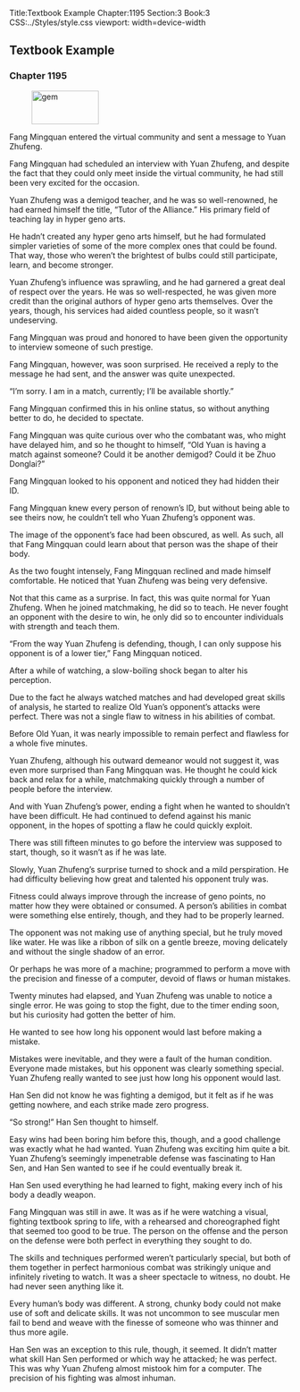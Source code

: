 Title:Textbook Example 
Chapter:1195 
Section:3 
Book:3 
CSS:../Styles/style.css 
viewport: width=device-width
  
## Textbook Example
### Chapter 1195 
<figure>
	<img src="../Images/gem.gif" alt="gem" id="gem" width="120" height="60" />
</figure>
  

  
  Fang Mingquan entered the virtual community and sent a message to Yuan Zhufeng.

Fang Mingquan had scheduled an interview with Yuan Zhufeng, and despite the fact that they could only meet inside the virtual community, he had still been very excited for the occasion.

Yuan Zhufeng was a demigod teacher, and he was so well-renowned, he had earned himself the title, “Tutor of the Alliance.” His primary field of teaching lay in hyper geno arts.

He hadn’t created any hyper geno arts himself, but he had formulated simpler varieties of some of the more complex ones that could be found. That way, those who weren’t the brightest of bulbs could still participate, learn, and become stronger.

Yuan Zhufeng’s influence was sprawling, and he had garnered a great deal of respect over the years. He was so well-respected, he was given more credit than the original authors of hyper geno arts themselves. Over the years, though, his services had aided countless people, so it wasn’t undeserving.

Fang Mingquan was proud and honored to have been given the opportunity to interview someone of such prestige.

Fang Mingquan, however, was soon surprised. He received a reply to the message he had sent, and the answer was quite unexpected.

“I’m sorry. I am in a match, currently; I’ll be available shortly.”

Fang Mingquan confirmed this in his online status, so without anything better to do, he decided to spectate.

Fang Mingquan was quite curious over who the combatant was, who might have delayed him, and so he thought to himself, “Old Yuan is having a match against someone? Could it be another demigod? Could it be Zhuo Donglai?”

Fang Mingquan looked to his opponent and noticed they had hidden their ID.

Fang Mingquan knew every person of renown’s ID, but without being able to see theirs now, he couldn’t tell who Yuan Zhufeng’s opponent was.

The image of the opponent’s face had been obscured, as well. As such, all that Fang Mingquan could learn about that person was the shape of their body.

As the two fought intensely, Fang Mingquan reclined and made himself comfortable. He noticed that Yuan Zhufeng was being very defensive.

Not that this came as a surprise. In fact, this was quite normal for Yuan Zhufeng. When he joined matchmaking, he did so to teach. He never fought an opponent with the desire to win, he only did so to encounter individuals with strength and teach them.

“From the way Yuan Zhufeng is defending, though, I can only suppose his opponent is of a lower tier,” Fang Mingquan noticed.

After a while of watching, a slow-boiling shock began to alter his perception.

Due to the fact he always watched matches and had developed great skills of analysis, he started to realize Old Yuan’s opponent’s attacks were perfect. There was not a single flaw to witness in his abilities of combat.

Before Old Yuan, it was nearly impossible to remain perfect and flawless for a whole five minutes.

Yuan Zhufeng, although his outward demeanor would not suggest it, was even more surprised than Fang Mingquan was. He thought he could kick back and relax for a while, matchmaking quickly through a number of people before the interview.

And with Yuan Zhufeng’s power, ending a fight when he wanted to shouldn’t have been difficult. He had continued to defend against his manic opponent, in the hopes of spotting a flaw he could quickly exploit.

There was still fifteen minutes to go before the interview was supposed to start, though, so it wasn’t as if he was late.

Slowly, Yuan Zhufeng’s surprise turned to shock and a mild perspiration. He had difficulty believing how great and talented his opponent truly was.

Fitness could always improve through the increase of geno points, no matter how they were obtained or consumed. A person’s abilities in combat were something else entirely, though, and they had to be properly learned.

The opponent was not making use of anything special, but he truly moved like water. He was like a ribbon of silk on a gentle breeze, moving delicately and without the single shadow of an error.

Or perhaps he was more of a machine; programmed to perform a move with the precision and finesse of a computer, devoid of flaws or human mistakes.

Twenty minutes had elapsed, and Yuan Zhufeng was unable to notice a single error. He was going to stop the fight, due to the timer ending soon, but his curiosity had gotten the better of him.

He wanted to see how long his opponent would last before making a mistake.

Mistakes were inevitable, and they were a fault of the human condition. Everyone made mistakes, but his opponent was clearly something special. Yuan Zhufeng really wanted to see just how long his opponent would last.

Han Sen did not know he was fighting a demigod, but it felt as if he was getting nowhere, and each strike made zero progress.

“So strong!” Han Sen thought to himself.

Easy wins had been boring him before this, though, and a good challenge was exactly what he had wanted. Yuan Zhufeng was exciting him quite a bit. Yuan Zhufeng’s seemingly impenetrable defense was fascinating to Han Sen, and Han Sen wanted to see if he could eventually break it.

Han Sen used everything he had learned to fight, making every inch of his body a deadly weapon.

Fang Mingquan was still in awe. It was as if he were watching a visual, fighting textbook spring to life, with a rehearsed and choreographed fight that seemed too good to be true. The person on the offense and the person on the defense were both perfect in everything they sought to do.

The skills and techniques performed weren’t particularly special, but both of them together in perfect harmonious combat was strikingly unique and infinitely riveting to watch. It was a sheer spectacle to witness, no doubt. He had never seen anything like it.

Every human’s body was different. A strong, chunky body could not make use of soft and delicate skills. It was not uncommon to see muscular men fail to bend and weave with the finesse of someone who was thinner and thus more agile.

Han Sen was an exception to this rule, though, it seemed. It didn’t matter what skill Han Sen performed or which way he attacked; he was perfect. This was why Yuan Zhufeng almost mistook him for a computer. The precision of his fighting was almost inhuman.
